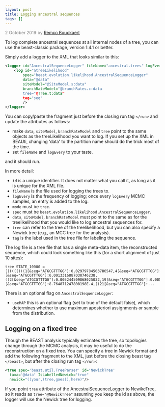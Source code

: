 ```yaml
---
layout: post
title: Logging ancestral sequences
tags: []
---
```

<p style="color:gray">2 October 2019 by <a href="mailto:r.bouckaert@auckland.ac.nz">Remco Bouckaert</a></p>


To log complete ancestral sequences at all internal nodes of a tree, you can use the beast-classic package, version 1.4.1 or better.

Simply add a logger to the XML that looks similar to this: 

``` XML
<logger id="AncestralSequenceLogger" fileName="ancestral.trees" logEvery="10000" mode="tree">
	<log id="atreeLikelihood" 
		spec="beast.evolution.likelihood.AncestralSequenceLogger" 
		data="@data" 
    	siteModel="@SiteModel.s:data"
		branchRateModel="@branchRates.c:data
		tree="@Tree.t:data" 
		tag="seq"
		/>
</logger>
```

You can copy/paste the fragment just before the closing run tag `</run>` and update the attributes as follows:

* make `data`, `siteModel`, `branchRateModel` and `tree` point to the same objects as the treeLikelihood you want to log.
If you set up the XML in BEAUti, changing 'data' to the partition name should do the trick most of the time.
* set `fileName` and `logEvery` to your taste.

and it should run.

In more detail:

* `id` is a unique identifier. It does not matter what you call it, as long as it is unique for the XML file.
* `fileName` is the file used for logging the trees to.
* `logEvery` is the frequency of logging; once every `logEvery` MCMC samples, an entry is added to the log.
* `mode` must be `tree`.
* `spec` must be `beast.evolution.likelihood.AncestralSequenceLogger`.
* `data`, `siteModel`, `branchRateModel` must point to the same as for the treelikelihood that you would like to log ancestral sequences for.
* `tree` can refer to the tree of the treelikelihood, but you can also specify a Newick tree (e.g., an MCC tree for the analysis).
* `tag` is the label used in the tree file for labeling the sequence.

The log file is a tree file that has a single meta-data item, the reconstructed sequence, which could look something like this (for a short alignment of just 10 sites):

```
tree STATE_10000 = (((((((((1[&seq="ATGCGTTTGG"]:0.02979784503786547,4[&seq="ATGCGTTTGG"]:0.02979784503786547)[&seq="ATGCGTTTGG"]:0.0013316887030746238,((2[&seq="ATGCGTTTGG"]:0.005244509868025032,19[&seq="ATGCGTTTGG"]:0.005244509868025032)[&seq="ATGCGTTTGG"]:8.764871247808198E-4,((21[&seq="ATGCGTTTGG"]:...

```


There is an optional flag on `AncestralSequenceLogger`:

* `useMAP` this is an optional flag (set to true of the default false), which determines whether to use maximum aposteriori assignments or sample from the distribution.

## Logging on a fixed tree

Though the BEAST analysis typically estimates the tree, so topologies change through the MCMC analysis, it may be useful to do the reconstruction on a fixed tree. You can specify a tree in Newick format and add the following fragment to the XML, just before the closing beast tag `</beast>`, but after the closing run tag `</run>`:

```XML
<tree spec='beast.util.TreeParser' id='NewickTree' 
  taxa='@data' IsLabelledNewick="true" 
  newick="((your,(tree,goes)),here)"/>
```

If you point `tree` attribute of the AncestralSequenceLogger to NewikcTree, so it reads as `tree="@NewickTree"` assuming you keep the id as above, the logger will use the Newick tree for logging.

